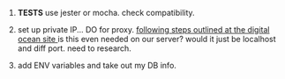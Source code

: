 1)  **TESTS**
    use jester or mocha. check compatibility.

2)  set up private IP... DO for proxy.
    [ following steps outlined at the digital ocean site ](https://www.digitalocean.com/community/tutorials/how-to-set-up-a-node-js-application-for-production-on-ubuntu-14-04)
    is this even needed on our server? would it just be localhost and diff port. need to research.

3) add ENV variables and take out my DB info. 
